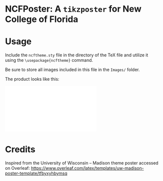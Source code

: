 NCFPoster: A `tikzposter` for New College of Florida
================

# Usage

Include the `ncftheme.sty` file in the directory of the TeX file and
utilize it using the `\usepackage{ncftheme}` command.

Be sure to store all images included in this file in the `Images/`
folder.

The product looks like this:

![](main.pdf)

# Credits

Inspired from the University of Wisconsin – Madison theme poster
accessed on Overleaf:
<https://www.overleaf.com/latex/templates/uw-madison-poster-template/tfbyxyhbymsq>
